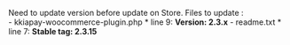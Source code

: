 Need to update version before update on Store. 
  Files to update :   
    - kkiapay-woocommerce-plugin.php
       * line 9:  **Version: 2.3.x**
    - readme.txt
       * line 7: **Stable tag: 2.3.15**
        
